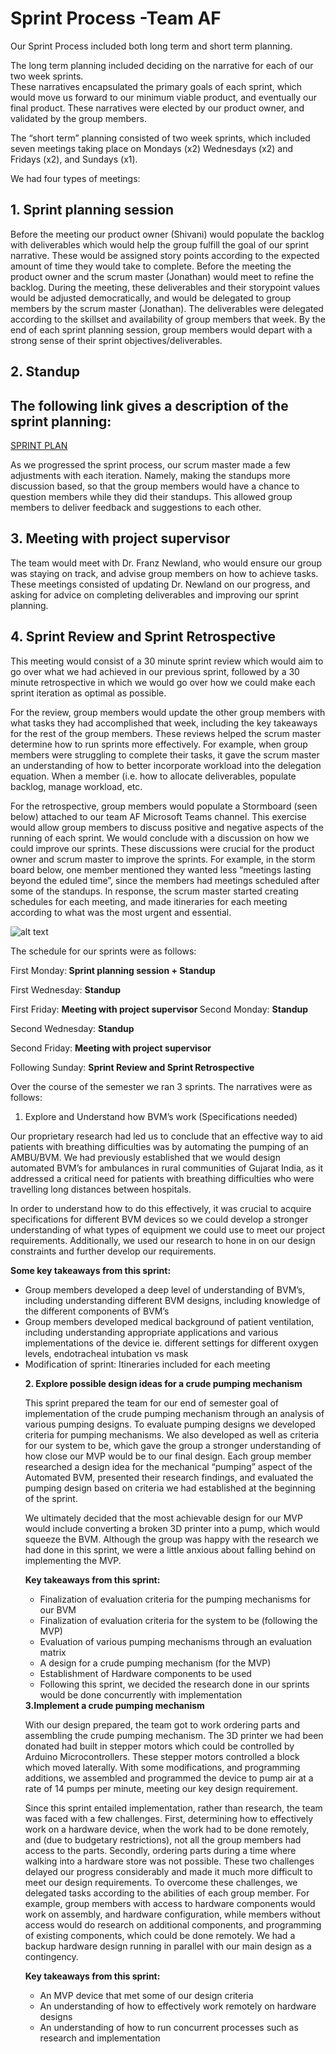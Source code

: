 
<h1>Sprint Process -Team AF</h1>

Our Sprint Process included both long term and short term planning.  

The long term planning included deciding on the narrative for each of our two week sprints.  
These narratives encapsulated the primary goals of each sprint, which would move us forward to our minimum viable product, and eventually our final product. These narratives were elected by our product owner, and validated by the group members.  

The “short term” planning consisted of two week sprints, which included seven meetings taking place on Mondays (x2) Wednesdays (x2) and Fridays (x2), and Sundays (x1).  

We had four types of meetings:

<h2>1. Sprint planning session </h2>
Before the meeting our product owner (Shivani) would populate the backlog with deliverables which would help the group fulfill the goal of our sprint narrative. These would be assigned story points according to the expected amount of time they would take to complete. Before the meeting the product owner and the scrum master (Jonathan) would meet to refine the backlog. During the meeting, these deliverables and their storypoint values would be adjusted democratically, and would be delegated to group members by the scrum master (Jonathan). The deliverables were delegated according to the skillset and availability of group members that week. By the end of each sprint planning session, group members would depart with a strong sense of their sprint objectives/deliverables. 

<h2>2. Standup</h2>
<h2>The following link gives a description of the sprint planning: </h2>
<a href="https://github.com/SidB16/ENG4000-Team-A-F/blob/main/docs/gate1/sprint-planning.mdl"> SPRINT PLAN </a>

As we progressed the sprint process, our scrum master made a few adjustments with each iteration. Namely, making the standups more discussion based, so that the group members would have a chance to question members while they did their standups. This allowed group members to deliver feedback and suggestions to each other.  

<h2>3.  Meeting with project supervisor</h2>
The team would meet with Dr. Franz Newland, who would ensure our group was staying on track, and advise group members on how to achieve tasks. These meetings consisted of updating Dr. Newland on our progress, and asking for advice on completing deliverables and improving our sprint planning. 

<h2>4. Sprint Review and Sprint Retrospective</h2>
This meeting would consist of a 30 minute sprint review which would aim to go over what we had achieved in our previous sprint, followed by a 30 minute retrospective in which we would go over how we could make each sprint iteration as optimal as possible.  

For the review, group members would update the other group members with what tasks they had accomplished that week, including the key takeaways for the rest of the group members. 
These reviews helped the scrum master determine how to run sprints more effectively. For example, when group members were struggling to complete their tasks, it gave the scrum master an understanding of how to better incorporate workload into the delegation equation. When a member (i.e. how to allocate deliverables, populate backlog, manage workload, etc.  
 

For the retrospective, group members would populate a Stormboard (seen below) attached to our team AF Microsoft Teams channel. This exercise would allow group members to discuss positive and negative aspects of the running of each sprint. We would conclude with a discussion on how we could improve our sprints. These discussions were crucial for the product owner and scrum master to improve the sprints. For example, in the storm board below, one member mentioned they wanted less “meetings lasting beyond the 
eduled time”, since the members had meetings scheduled after some of the standups. In response, the scrum master started creating schedules for each meeting, and made itineraries for each meeting according to what was the most urgent and essential.  




 
![alt text][logo]

[logo]: https://github.com/SidB16/ENG4000-Team-A-F/blob/main/images/decembermvp/yoni.PNG "Logo Title Text 2"




The schedule for our sprints were as follows:  

First Monday:<b> Sprint planning session + Standup</b>

First Wednesday: <b>Standup</b>
 
First Friday:  <b>Meeting with project supervisor </b>
Second Monday: <b>Standup</b>

Second Wednesday: <b>Standup</b>

Second Friday:  <b>Meeting with project supervisor</b>

Following Sunday: <b>Sprint Review and Sprint Retrospective</b>

Over the course of the semester we ran 3 sprints. 
The narratives were as follows:

1. Explore and Understand how BVM’s work 
(Specifications needed)

Our proprietary research had led us to conclude that an effective way to aid patients with breathing difficulties was by automating the pumping of an AMBU/BVM.  We had previously established that we would design automated BVM’s for ambulances in rural communities of Gujarat India, as it addressed a critical need for patients with breathing difficulties who were travelling long distances between hospitals.  

In order to understand how to do this effectively, it was crucial to acquire specifications for different BVM devices so we could develop a stronger understanding of what types of equipment we could use to meet our project requirements.  Additionally, we used our research to hone in on our design constraints and further develop our requirements. 

<b>Some key takeaways from this sprint: </b>
<ul>
<li>Group members developed a deep level of understanding of BVM’s, including understanding different BVM designs, including knowledge of the different components of BVM’s</li>
<li>Group members developed medical background of patient ventilation, including understanding appropriate applications and various implementations of the device ie. different settings for different oxygen levels, endotracheal intubation vs mask </li>
 <li>Modification of sprint: Itineraries included for each meeting</li>
     

<b>2. Explore possible design ideas for a crude pumping mechanism</b>

This sprint prepared the team for our end of semester goal of implementation of the crude pumping mechanism through an analysis of various pumping designs.  To evaluate pumping designs we developed criteria for pumping mechanisms.  We also developed as well as criteria for our system to be, which gave the group a stronger understanding of how close our MVP would be to our final design. Each group member researched a design idea for the mechanical “pumping” aspect of the Automated BVM, presented their research findings, and evaluated the pumping design based on criteria we had established at the beginning of the sprint.  

We ultimately decided that the most achievable design for our MVP would include converting a broken 3D printer into a pump, which would squeeze the BVM.   Although the group was happy with the research we had done in this sprint, we were a little anxious about falling behind on implementing the MVP. 

<b>Key takeaways from this sprint:</b> 
<ul>
 <li>Finalization of evaluation criteria for the pumping mechanisms for our BVM</li>
<li>Finalization of evaluation criteria for the system to be (following the MVP)</li>
 <li>Evaluation of various pumping mechanisms through an evaluation matrix</li>
<li>A design for a crude pumping mechanism (for the MVP)</li>
<li>Establishment of Hardware components to be used</li> 
<li>Following this sprint, we decided the research done in our sprints would be done concurrently with implementation</li>
</ul>
<b>3.Implement a crude pumping mechanism</b>

With our design prepared, the team got to work ordering parts and assembling the crude pumping mechanism.  The 3D printer we had been donated had built in stepper motors which could be controlled by Arduino Microcontrollers.  These stepper motors controlled a block which moved laterally.  With some modifications, and programming additions, we assembled and programmed the device to pump air at a rate of 14 pumps per minute, meeting our key design requirement.  

Since this sprint entailed implementation, rather than research, the team was faced with a few challenges. First, determining how to effectively work on a hardware device, when the work had to be done remotely, and (due to budgetary restrictions), not all the group members had access to the parts. Secondly, ordering parts during a time where walking into a hardware store was not possible. These two challenges delayed our progress considerably and made it much more difficult to meet our design requirements. To overcome these challenges, we delegated tasks according to the abilities of each group member. For example, group members with access to hardware components would work on assembly, and hardware configuration, while members without access would do research on additional components, and programming of existing components, which could be done remotely. We had a backup hardware design running in parallel with our main design as a contingency.  


 <b>Key takeaways from this sprint: </b>
<ul>
<li>An MVP device that met some of our design criteria</li>
<li>An understanding of how to effectively work remotely on hardware designs</li>
<li>An understanding of how to run concurrent processes such as research and implementation </li>
</ul>





